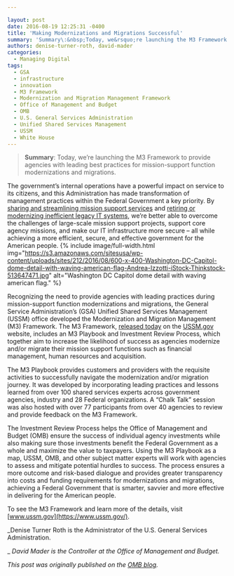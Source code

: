 ```yaml
---

layout: post
date: 2016-08-19 12:25:31 -0400
title: 'Making Modernizations and Migrations Successful'
summary: 'Summary\:&nbsp;Today, we&rsquo;re launching the M3 Framework to provide agencies with leading best practices for mission-support function modernizations and migrations. The government&rsquo;s internal operations have a powerful impact on service to its citizens, and this Administration has made transformation of management practices within the Federal Government a key priority. By sharing and streamlining mission support services'
authors: denise-turner-roth, david-mader
categories:
  - Managing Digital
tags:
  - GSA
  - infrastructure
  - innovation
  - M3 Framework
  - Modernization and Migration Management Framework
  - Office of Management and Budget
  - OMB
  - U.S. General Services Administration
  - Unified Shared Services Management
  - USSM
  - White House
---
```


> **Summary**: Today, we’re launching the M3 Framework to provide agencies with leading best practices for mission-support function modernizations and migrations.

The government’s internal operations have a powerful impact on service to its citizens, and this Administration has made transformation of management practices within the Federal Government a key priority. By [sharing and streamlining mission support services](https://www.whitehouse.gov/blog/2016/05/04/continuing-shared-services-momentum) and [retiring or modernizing inefficient legacy IT systems](https://www.whitehouse.gov/blog/2016/04/08/improving-and-modernizing-federal-cybersecurity), we’re better able to overcome the challenges of large-scale mission support projects, support core agency missions, and make our IT infrastructure more secure – all while achieving a more efficient, secure, and effective government for the American people. 
{% include image/full-width.html img="https://s3.amazonaws.com/sitesusa/wp-content/uploads/sites/212/2016/08/600-x-400-Washington-DC-Capitol-dome-detail-with-waving-american-flag-Andrea-Izzotti-iStock-Thinkstock-513647471.jpg" alt="Washington DC Capitol dome detail with waving american flag." %} 

Recognizing the need to provide agencies with leading practices during mission-support function modernizations and migrations, the General Service Administration’s (GSA) Unified Shared Services Management (USSM) office developed the Modernization and Migration Management (M3) Framework. The M3 Framework, [released today](https://www.ussm.gov/m3/) on the [USSM.gov](https://www.ussm.gov/) website, includes an M3 Playbook and Investment Review Process, which together aim to increase the likelihood of success as agencies modernize and/or migrate their mission support functions such as financial management, human resources and acquisition.

The M3 Playbook provides customers and providers with the requisite activities to successfully navigate the modernization and/or migration journey. It was developed by incorporating leading practices and lessons learned from over 100 shared services experts across government agencies, industry and 28 Federal organizations. A “Chalk Talk” session was also hosted with over 77 participants from over 40 agencies to review and provide feedback on the M3 Framework.

The Investment Review Process helps the Office of Management and Budget (OMB) ensure the success of individual agency investments while also making sure those investments benefit the Federal Government as a whole and maximize the value to taxpayers. Using the M3 Playbook as a map, USSM, OMB, and other subject matter experts will work with agencies to assess and mitigate potential hurdles to success. The process ensures a more outcome and risk-based dialogue and provides greater transparency into costs and funding requirements for modernizations and migrations, achieving a Federal Government that is smarter, savvier and more effective in delivering for the American people.

To see the M3 Framework and learn more of the details, visit [www.ussm.gov](https://www.ussm.gov/).

_Denise Turner Roth is the Administrator of the U.S. General Services Administration.
  
_ _David Mader is the Controller at the Office of Management and Budget._

_This post was originally published on the [OMB blog](https://www.whitehouse.gov/omb/blog)._